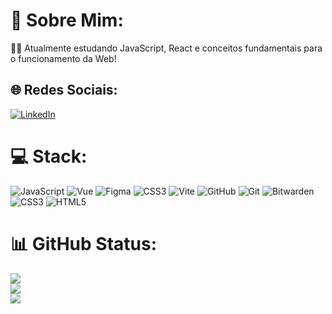 # 💫 Sobre Mim:
👨‍💻 Atualmente estudando JavaScript, React e conceitos fundamentais para o funcionamento da Web!


## 🌐 Redes Sociais:
[![LinkedIn](https://img.shields.io/badge/LinkedIn-%230077B5.svg?logo=linkedin&logoColor=white)](https://linkedin.com/in/juanferreiraverao) 

# 💻 Stack:
![JavaScript](https://img.shields.io/badge/javascript-%23323330.svg?style=for-the-badge&logo=javascript&logoColor=%23F7DF1E) ![Vue](https://img.shields.io/badge/Vue.js-35495E?style=for-the-badge&logo=vuedotjs&logoColor=4FC08D) ![Figma](https://img.shields.io/badge/figma-%23F24E1E.svg?style=for-the-badge&logo=figma&logoColor=white) ![CSS3](https://img.shields.io/badge/css3-%231572B6.svg?style=for-the-badge&logo=css3&logoColor=white) ![Vite](https://img.shields.io/badge/vite-%23646CFF.svg?style=for-the-badge&logo=vite&logoColor=white) ![GitHub](https://img.shields.io/badge/github-%23121011.svg?style=for-the-badge&logo=github&logoColor=white) ![Git](https://img.shields.io/badge/git-%23F05033.svg?style=for-the-badge&logo=git&logoColor=white) ![Bitwarden](https://img.shields.io/badge/bitwarden-%23175DDC.svg?style=for-the-badge&logo=bitwarden&logoColor=white) ![CSS3](https://img.shields.io/badge/css3-%231572B6.svg?style=for-the-badge&logo=css3&logoColor=white) ![HTML5](https://img.shields.io/badge/html5-%23E34F26.svg?style=for-the-badge&logo=html5&logoColor=white)
# 📊 GitHub Status:
![](https://github-readme-stats.vercel.app/api?username=juanfvr&theme=dark&hide_border=false&include_all_commits=true&count_private=true)<br/>
![](https://github-readme-streak-stats.herokuapp.com/?user=juanfvr&theme=dark&hide_border=false)<br/>
![](https://github-readme-stats.vercel.app/api/top-langs/?username=juanfvr&theme=dark&hide_border=false&include_all_commits=true&count_private=true&layout=compact)
